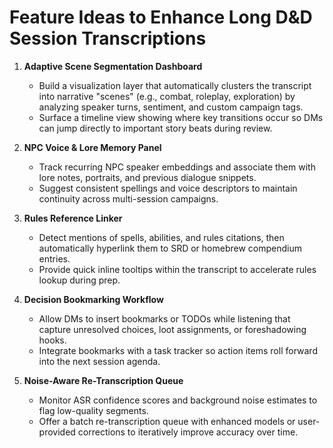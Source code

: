 # Feature Ideas to Enhance Long D&D Session Transcriptions

1. **Adaptive Scene Segmentation Dashboard**
   - Build a visualization layer that automatically clusters the transcript into narrative "scenes" (e.g., combat, roleplay, exploration) by analyzing speaker turns, sentiment, and custom campaign tags.
   - Surface a timeline view showing where key transitions occur so DMs can jump directly to important story beats during review.

2. **NPC Voice & Lore Memory Panel**
   - Track recurring NPC speaker embeddings and associate them with lore notes, portraits, and previous dialogue snippets.
   - Suggest consistent spellings and voice descriptors to maintain continuity across multi-session campaigns.

3. **Rules Reference Linker**
   - Detect mentions of spells, abilities, and rules citations, then automatically hyperlink them to SRD or homebrew compendium entries.
   - Provide quick inline tooltips within the transcript to accelerate rules lookup during prep.

4. **Decision Bookmarking Workflow**
   - Allow DMs to insert bookmarks or TODOs while listening that capture unresolved choices, loot assignments, or foreshadowing hooks.
   - Integrate bookmarks with a task tracker so action items roll forward into the next session agenda.

5. **Noise-Aware Re-Transcription Queue**
   - Monitor ASR confidence scores and background noise estimates to flag low-quality segments.
   - Offer a batch re-transcription queue with enhanced models or user-provided corrections to iteratively improve accuracy over time.
